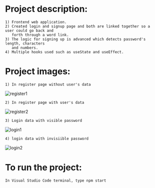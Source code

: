 #   Project description:
    1) Frontend web application.
    2) Created login and signup page and both are linked together so a user could go back and 
       forth through a word link. 
    3) The logic for signing up is advanced which detects password's length, characters
       and numbers.
    4) Multiple hooks used such as useState and useEffect.

#   Project images:
    1) In register page without user's data
![register1](https://github.com/kevinandris/AnimatedLoginForm/assets/102328858/d2e64b3b-1388-43cb-8ee4-37db116634a1)

    2) In register page with user's data
![register2](https://github.com/kevinandris/AnimatedLoginForm/assets/102328858/ec12e2b2-a257-4573-9113-33c7da267ef1)

    3) Login data with visible password
![login1](https://github.com/kevinandris/AnimatedLoginForm/assets/102328858/1db22860-0e97-4168-b994-9cadca431e8a)

    4) login data with invisiible password
![login2](https://github.com/kevinandris/AnimatedLoginForm/assets/102328858/83b09edc-fabe-445d-b7b9-b86b295c634d)

#   To run the project:
    In Visual Studio Code terminal, type npm start
